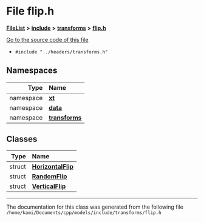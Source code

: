 

# File flip.h



[**FileList**](files.md) **>** [**include**](dir_d44c64559bbebec7f509842c48db8b23.md) **>** [**transforms**](dir_de1d6215dd8b8d2c901daadc91a23b6e.md) **>** [**flip.h**](flip_8h.md)

[Go to the source code of this file](flip_8h_source.md)



* `#include "../headers/transforms.h"`













## Namespaces

| Type | Name |
| ---: | :--- |
| namespace | [**xt**](namespacext.md) <br> |
| namespace | [**data**](namespacext_1_1data.md) <br> |
| namespace | [**transforms**](namespacext_1_1data_1_1transforms.md) <br> |


## Classes

| Type | Name |
| ---: | :--- |
| struct | [**HorizontalFlip**](structxt_1_1data_1_1transforms_1_1HorizontalFlip.md) <br> |
| struct | [**RandomFlip**](structxt_1_1data_1_1transforms_1_1RandomFlip.md) <br> |
| struct | [**VerticalFlip**](structxt_1_1data_1_1transforms_1_1VerticalFlip.md) <br> |



















































------------------------------
The documentation for this class was generated from the following file `/home/kami/Documents/cpp/models/include/transforms/flip.h`

